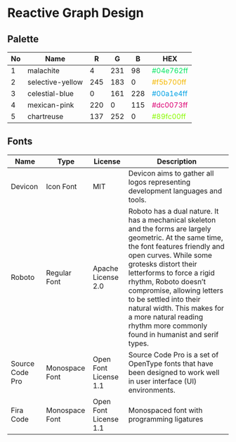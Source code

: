 # Reactive Graph Design

## Palette

| No | Name             | R   | G   | B   | HEX                                            |
|----|------------------|-----|-----|-----|------------------------------------------------|
| 1  | malachite        | 4   | 231 | 98  | <span style="color:#04e762ff">#04e762ff</span> | 
| 2  | selective-yellow | 245 | 183 | 0   | <span style="color:#f5b700ff">#f5b700ff</span> |
| 3  | celestial-blue   | 0   | 161 | 228 | <span style="color:#00a1e4ff">#00a1e4ff</span> |
| 4  | mexican-pink     | 220 | 0   | 115 | <span style="color:#dc0073ff">#dc0073ff</span> |
| 5  | chartreuse       | 137 | 252 | 0   | <span style="color:#89fc00ff">#89fc00ff</span> |

## Fonts

| Name            | Type           | License               | Description                                                                                                                                                                                                                                                                                                                                                                                                        |
|-----------------|----------------|-----------------------|--------------------------------------------------------------------------------------------------------------------------------------------------------------------------------------------------------------------------------------------------------------------------------------------------------------------------------------------------------------------------------------------------------------------|
| Devicon         | Icon Font      | MIT                   | Devicon aims to gather all logos representing development languages and tools.                                                                                                                                                                                                                                                                                                                                     |
| Roboto          | Regular Font   | Apache License 2.0    | Roboto has a dual nature. It has a mechanical skeleton and the forms are largely geometric. At the same time, the font features friendly and open curves. While some grotesks distort their letterforms to force a rigid rhythm, Roboto doesn’t compromise, allowing letters to be settled into their natural width. This makes for a more natural reading rhythm more commonly found in humanist and serif types. |
| Source Code Pro | Monospace Font | Open Font License 1.1 | Source Code Pro is a set of OpenType fonts that have been designed to work well in user interface (UI) environments.                                                                                                                                                                                                                                                                                               |
| Fira Code       | Monospace Font | Open Font License 1.1 | Monospaced font with programming ligatures                                                                                                                                                                                                                                                                                                                                                                         |
